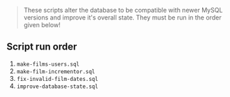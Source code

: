 > These scripts alter the database to be compatible with newer MySQL versions and improve it's overall state.
> They must be run in the order given below!

## Script run order
1. `make-films-users.sql`
1. `make-film-incrementor.sql`
1. `fix-invalid-film-dates.sql`
1. `improve-database-state.sql`
